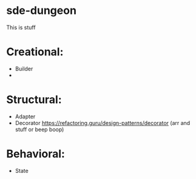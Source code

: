 # sde-dungeon
This is stuff

# Creational:
* Builder
* 

# Structural:
* Adapter
* Decorator https://refactoring.guru/design-patterns/decorator (arr and stuff or beep boop)

# Behavioral:
* State

